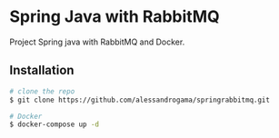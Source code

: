 #  Spring Java with RabbitMQ
Project Spring java with RabbitMQ and Docker.

## Installation

``` bash
# clone the repo
$ git clone https://github.com/alessandrogama/springrabbitmq.git

# Docker
$ docker-compose up -d
```
